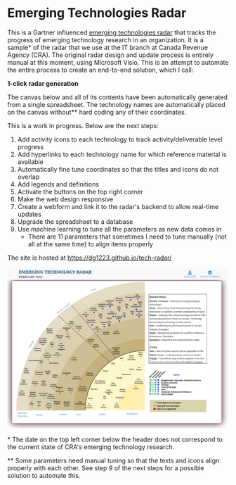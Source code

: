 # Emerging Technologies Radar

This is a Gartner influenced [emerging technologies radar](https://blogs.gartner.com/tuong-nguyen/2020/12/07/gartner-launches-emerging-technologies-radar-2021/) that tracks the progress of emerging technology research in an organization. It is a sample* of the radar that we use at the IT branch at Canada Revenue Agency (CRA). The original radar design and update process is entirely manual at this moment, using Microsoft Visio. This is an attempt to automate the entire process to create an end-to-end solution, which I call:

**1-click radar generation**

The canvas below and all of its contents have been automatically generated from a single spreadsheet. The technology names are automatically placed on the canvas without** hard coding any of their coordinates.

This is a work in progress. Below are the next steps:
1. Add activity icons to each technology to track activity/deliverable level progress
2. Add hyperlinks to each technology name for which reference material is available
3. Automatically fine tune coordinates so that the titles and icons do not overlap
4. Add legends and definitions
5. Activate the buttons on the top right corner
6. Make the web design responsive
7. Create a webform and link it to the radar's backend to allow real-time updates
8. Upgrade the spreadsheet to a database
9. Use machine learning to tune all the parameters as new data comes in
   - There are 11 parameters that sometimes I need to tune manually (not all at the same time) to align items properly

The site is hosted at https://dg1223.github.io/tech-radar/

![Emerging Technology Radar](radar.png)

&ast; The date on the top left corner below the header does not correspond to the current state of CRA's emerging technology research.

&ast;&ast; Some parameters need manual tuning so that the texts and icons align properly with each other. See step 9 of the next steps for a possible solution to automate this.
